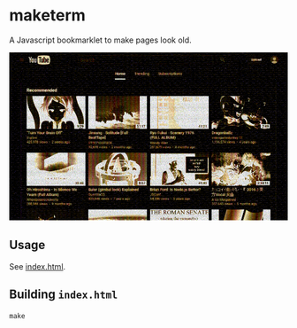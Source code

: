 # maketerm

A Javascript bookmarklet to make pages look old.

![Screenshot](screenshot.gif)

## Usage

See [index.html](https://gyng.github.io/maketerm/).

## Building `index.html`

    make
